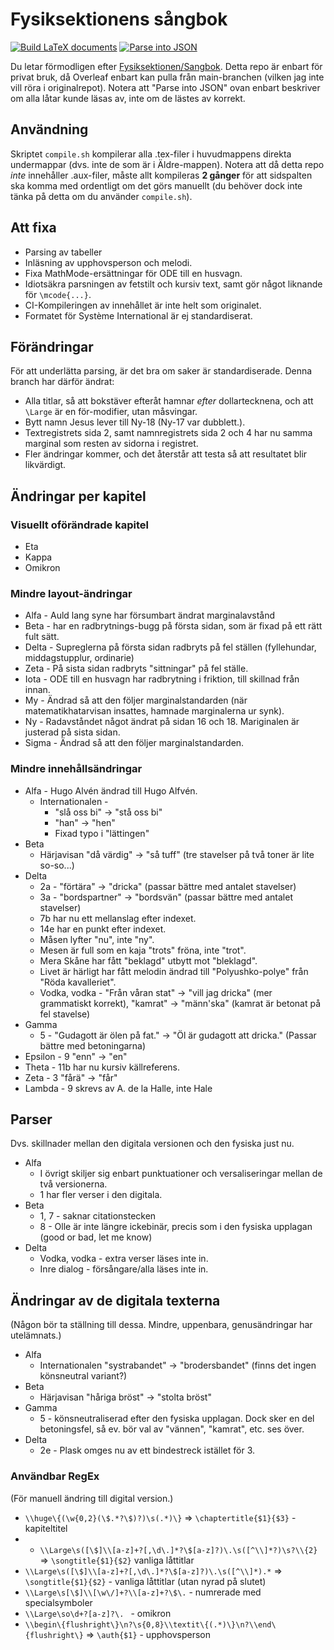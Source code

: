 # Fysiksektionens sångbok
[![Build LaTeX documents](https://github.com/oskarr/Sangbok/actions/workflows/compile.yml/badge.svg)](https://github.com/oskarr/Sangbok/actions/workflows/compile.yml) [![Parse into JSON](https://github.com/oskarr/Sangbok/actions/workflows/json-parse.yml/badge.svg)](https://github.com/oskarr/Sangbok/actions/workflows/json-parse.yml)

Du letar förmodligen efter [Fysiksektionen/Sangbok](https://github.com/Fysiksektionen/Sangbok). Detta repo är enbart för privat bruk, då Overleaf enbart kan pulla från main-branchen (vilken jag inte vill röra i originalrepot). Notera att "Parse into JSON" ovan enbart beskriver om alla låtar kunde läsas av, inte om de lästes av korrekt.

## Användning
Skriptet `compile.sh` kompilerar alla .tex-filer i huvudmappens direkta undermappar (dvs. inte de som är i Äldre-mappen). Notera att då detta repo _inte_ innehåller .aux-filer, måste allt kompileras **2 gånger** för att sidspalten ska komma med ordentligt om det görs manuellt (du behöver dock inte tänka på detta om du använder `compile.sh`).

## Att fixa
* Parsing av tabeller
* Inläsning av upphovsperson och melodi.
* Fixa MathMode-ersättningar för ODE till en husvagn.
* Idiotsäkra parsningen av fetstilt och kursiv text, samt gör något liknande för `\mcode{...}`.
* CI-Kompileringen av innehållet är inte helt som originalet.
* Formatet för Système International är ej standardiserat.

## Förändringar
För att underlätta parsing, är det bra om saker är standardiserade. Denna branch har därför ändrat:
* Alla titlar, så att bokstäver efteråt hamnar _efter_ dollartecknena, och att `\Large` är en för-modifier, utan måsvingar.
* Bytt namn Jesus lever till Ny-18 (Ny-17 var dubblett.).
* Textregistrets sida 2, samt namnregistrets sida 2 och 4 har nu samma marginal som resten av sidorna i registret.
* Fler ändringar kommer, och det återstår att testa så att resultatet blir likvärdigt.

## Ändringar per kapitel
### Visuellt oförändrade kapitel
* Eta
* Kappa
* Omikron

### Mindre layout-ändringar
* Alfa - Auld lang syne har försumbart ändrat marginalavstånd
* Beta - har en radbrytnings-bugg på första sidan, som är fixad på ett rätt fult sätt.
* Delta - Supreglerna på första sidan radbryts på fel ställen (fyllehundar, middagstupplur, ordinarie)
* Zeta - På sista sidan radbryts "sittningar" på fel ställe.
* Iota - ODE till en husvagn har radbrytning i friktion, till skillnad från innan.
* My - Ändrad så att den följer marginalstandarden (när matematikhatarvisan insattes, hamnade marginalerna ur synk).
* Ny - Radavståndet något ändrat på sidan 16 och 18. Mariginalen är justerad på sista sidan.
* Sigma - Ändrad så att den följer marginalstandarden.

### Mindre innehållsändringar
* Alfa - Hugo Alvén ändrad till Hugo Alfvén.
    * Internationalen - 
        * "slå oss bi" -> "stå oss bi"
        * "han" -> "hen"
        * Fixad typo i "lättingen"
* Beta
    * Härjavisan "då värdig" -> "så tuff" (tre stavelser på två toner är lite so-so...)
* Delta
    * 2a - "förtära" -> "dricka" (passar bättre med antalet stavelser)
    * 3a - "bordspartner" -> "bordsvän" (passar bättre med antalet stavelser)
    * 7b har nu ett mellanslag efter indexet.
    * 14e har en punkt efter indexet.
    * Måsen lyfter "nu", inte "ny".
    * Mesen är full som en kaja "trots" fröna, inte "trot".
    * Mera Skåne har fått "beklagd" utbytt mot "bleklagd".
    * Livet är härligt har fått melodin ändrad till "Polyushko-polye" från "Röda kavalleriet".
    * Vodka, vodka - "Från våran stat" -> "vill jag dricka" (mer grammatiskt korrekt), "kamrat" -> "männ'ska" (kamrat är betonat på fel stavelse)
* Gamma
    * 5 - "Gudagott är ölen på fat." -> "Öl är gudagott att dricka." (Passar bättre med betoningarna)
* Epsilon - 9 "enn" -> "en"
* Theta - 11b har nu kursiv källreferens.
* Zeta - 3 "fårä" -> "får"
* Lambda - 9 skrevs av A. de la Halle, inte Hale

## Parser
Dvs. skillnader mellan den digitala versionen och den fysiska just nu.
* Alfa
    * I övrigt skiljer sig enbart punktuationer och versaliseringar mellan de två versionerna.
    * 1 har fler verser i den digitala.
* Beta
    * 1, 7 - saknar citationstecken
    * 8 - Olle är inte längre ickebinär, precis som i den fysiska upplagan (good or bad, let me know)
* Delta
    * Vodka, vodka - extra verser läses inte in.
    * Inre dialog - försångare/alla läses inte in.

## Ändringar av de digitala texterna
(Någon bör ta ställning till dessa. Mindre, uppenbara, genusändringar har utelämnats.)
* Alfa
    * Internationalen "systrabandet" -> "brodersbandet" (finns det ingen könsneutral variant?)
* Beta
    * Härjavisan "håriga bröst" -> "stolta bröst"
* Gamma
    * 5 - könsneutraliserad efter den fysiska upplagan. Dock sker en del betoningsfel, så ev. bör val av "vännen", "kamrat", etc. ses över. 
* Delta
    * 2e - Plask omges nu av ett bindestreck istället för 3.

### Användbar RegEx
(För manuell ändring till digital version.)
* `\\huge\{(\w{0,2}(\$.*?\$)?)\s(.*)\}` => `\chaptertitle{$1}{$3}` - kapiteltitel
* * `\\Large\s([\$]\\[a-z]+?[,\d\.]*?\$[a-z]?)\.\s([^\\]*?)\s?\\{2}` => `\songtitle{$1}{$2}` vanliga låttitlar
* `\\Large\s([\$]\\[a-z]+?[,\d\.]*?\$[a-z]?)\.\s([^\\]*).*` => `\songtitle{$1}{$2}` - vanliga låttitlar (utan nyrad på slutet)
* `\\Large\s[\$]\\[\w\/]+?\\[a-z]+?\$\.` - numrerade med specialsymboler
* `\\Large\so\d+?[a-z]?\. ` - omikron
* `\\begin\{flushright\}\n?\s{0,8}\\textit\{(.*)\}\n?\\end\{flushright\}` => `\auth{$1}` - upphovsperson
